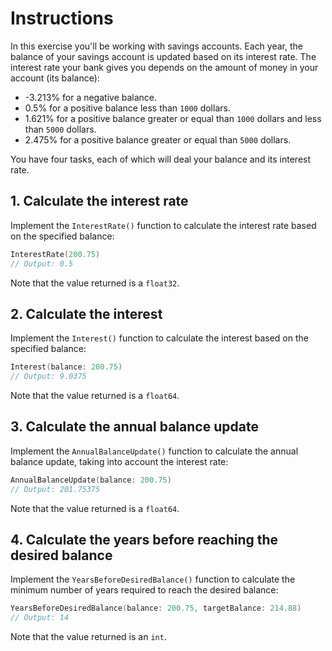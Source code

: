 # Instructions

In this exercise you'll be working with savings accounts.
Each year, the balance of your savings account is updated based on its interest rate.
The interest rate your bank gives you depends on the amount of money in your account (its balance):

- -3.213% for a negative balance.
- 0.5% for a positive balance less than `1000` dollars.
- 1.621% for a positive balance greater or equal than `1000` dollars and less than `5000` dollars.
- 2.475% for a positive balance greater or equal than `5000` dollars.

You have four tasks, each of which will deal your balance and its interest rate.

## 1. Calculate the interest rate

Implement the `InterestRate()` function to calculate the interest rate based on the specified balance:

```go
InterestRate(200.75)
// Output: 0.5
```

Note that the value returned is a `float32`.

## 2. Calculate the interest

Implement the `Interest()` function to calculate the interest based on the specified balance:

```go
Interest(balance: 200.75)
// Output: 9.0375
```

Note that the value returned is a `float64`.

## 3. Calculate the annual balance update

Implement the `AnnualBalanceUpdate()` function to calculate the annual balance update, taking into account the interest rate:

```go
AnnualBalanceUpdate(balance: 200.75)
// Output: 201.75375
```

Note that the value returned is a `float64`.

## 4. Calculate the years before reaching the desired balance

Implement the `YearsBeforeDesiredBalance()` function to calculate the minimum number of years required to reach the desired balance:

```go
YearsBeforeDesiredBalance(balance: 200.75, targetBalance: 214.88)
// Output: 14
```

Note that the value returned is an `int`.
